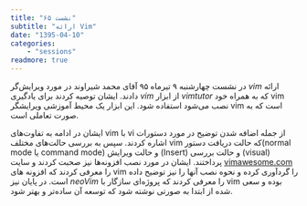 ```yaml
---
title: "نشست ۶۵"
subtitle: "ارائه Vim"
date: "1395-04-10"
categories:
    - "sessions"
readmore: true
---
```

در نشست چهارشنبه ۹ تیرماه ۹۵ آقای محمد شیراوند در مورد ویرایش‌گر *vim* ارائه دادند. ایشان توصیه کردند برای یادگیری *vim* از ابزار *vimtutor* که به همراه خود vim نصب می‌شود استفاده شود. این ابزار یک محیط آموزشی ویرایشگر vim است که به صورت تعاملی است. 

ایشان در ادامه به تفاوت‌های vim با vi از جمله اضافه شدن توضیح در مورد دستورات اشاره کردند. سپس به بررسی حالت‌های مختلف vim که حالت دریافت دستور(normal mode یا command mode) و حالت ویرایش (Insert) و حالت بررسی (visual) پرداختند. ایشان در مورد نصب افزونه‌ها نیز صحبت کردند و سایت [vimawesome.com](https://vimawesome.com/) را معرفی کردند که افزونه های vim را گردآوری کرده و نحوه نصب آنها را نیز توضیح داده است. در پایان نیز *neoVim* را معرفی کردند که پروژه‌ای سازگار با vim بوده و سعی شده از ابتدا به صورتی نوشته شود که توسعه آن ساده‌تر و بهتر شود.

